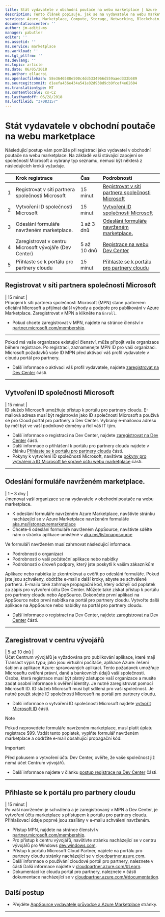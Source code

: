 ```yaml
---
title: Stát vydavatele v obchodní poutače na webu marketplace | Azure
description: Tento článek popisuje, jak se na vydavatele na webu marketplace.
services: Azure, Marketplace, Compute, Storage, Networking, Blockchain, Security
documentationcenter: ''
author: jm-aditi-ms
manager: pabutler
editor: ''
ms.assetid: ''
ms.service: marketplace
ms.workload: ''
ms.tgt_pltfrm: ''
ms.devlang: ''
ms.topic: article
ms.date: 06/05/2018
ms.author: ellacroi
ms.openlocfilehash: 58e3646588e500c4dd5334966d559aaed333b689
ms.sourcegitcommit: d1eefa436e434a541e02d938d9cb9fcef4e62604
ms.translationtype: MT
ms.contentlocale: cs-CZ
ms.lasthandoff: 06/28/2018
ms.locfileid: "37083157"
---
```

# <a name="become-a-publisher-in-the-storefronts-on-the-marketplace"></a>Stát vydavatele v obchodní poutače na webu marketplace  
Následující postup vám pomůže při registraci jako vydavatel v obchodní poutače na webu marketplace. Na základě vaší stávající zapojení se společností Microsoft a vybraný typ seznamu, nemusí být některá z následujících kroků vyžaduje.  

|  | Krok registrace | Čas | Podrobnosti |  
|:--- |:--- |:--- |:--- |  
| 1 | Registrovat v síti partnera společnosti Microsoft | 15 minut | [Registrovat v síti partnera společnosti Microsoft](#register-in-microsoft-partner-network) |  
| 2 | Vytvoření ID společnosti Microsoft | 15 minut | [Vytvoření ID společnosti Microsoft](#create-a-microsoft-id) |  
| 3 | Odeslání formuláře navrženém marketplace. | 1 až 3 dnů | [Odeslání formuláře navrženém marketplace.](#submit-the-marketplace-nomination-form) |  
| 4 | Zaregistrovat v centru Microsoft vývojáře (Dev Center) | 5 až 10 dnů | [Registrace na webu Dev Center](#register-in-dev-center) |  
| 5 |  Přihlaste se k portálu pro partnery cloudu | 15 minut | [Přihlaste se k portálu pro partnery cloudu](#sign-into-cloud-partner-portal) |  

## <a name="register-in-microsoft-partner-network"></a>Registrovat v síti partnera společnosti Microsoft  
| 15 minut |  
Připojení k síti partnera společnosti Microsoft (MPN) stane partnerem oficiální Microsoft a přijímat další výhody a podpoře pro publikování v Azure Marketplace. Zaregistrovat v MPN a klikněte na `Enroll`.  
*   Pokud chcete zaregistrovat v MPN, najdete na stránce členství v [partner.microsoft.com/membership](https://partner.microsoft.com/membership).  

---  

Pokud má vaše organizace existující členství, může připojit vaše organizace během registrace. Po registraci, zaznamenejte MPN ID pro vaši organizaci. Microsoft požadavků vaše ID MPN před aktivací váš profil vydavatele v cloudu portál pro partnery. 
*   Další informace o aktivaci váš profil vydavatele, najdete [zaregistrovat na Dev Center](#register-in-dev-center) části.  

---  

## <a name="create-a-microsoft-id"></a>Vytvoření ID společnosti Microsoft  
| 15 minut |  
ID služeb Microsoft umožňuje přístup k portálu pro partnery cloudu. E-mailová adresa musí být registrován jako ID společnosti Microsoft a používá se pro Cloud portál pro partnery a Dev Center. Vybraný e-mailovou adresu by měl být ve vaší podnikové domény a řídí váš IT tým.  
*   Další informace o registraci na Dev Center, najdete [zaregistrovat na Dev Center](#register-in-dev-center) části.  
*   Další informace o přihlášení k portálu pro partnery cloudu najdete v článku [Přihlaste se k portálu pro partnery cloudu](#sign-into-cloud-partner-portal) části.  
*   Pokyny k vytvoření ID společnosti Microsoft, navštivte [pokyny pro vytváření a ID Microsoft ke správě účtu webu marketplace](./guidelines.md#guidelines-for-creating-a-microsoft-id-to-manage-a-marketplace-account) části.  

---  

## <a name="submit-the-marketplace-nomination-form"></a>Odeslání formuláře navrženém marketplace.  
| 1 – 3 dny |  
Jmenovat vaší organizace se na vydavatele v obchodní poutače na webu marketplace. 
*   K odeslání formuláře navrženém Azure Marketplace, navštivte stránku nacházející se v Azure Marketplace navrženém formuláře [aka.ms/listonazuremarketplace](http://aka.ms/listonazuremarketplace)  
*   Chcete-li odeslání formuláře navrženém AppSource, navštivte sdělte nám o stránku aplikace umístěné v [aka.ms/listonappsource](http://aka.ms/listonappsource)  

Ve formuláři navrženém musí zahrnovat následující informace.  
*   Podrobnosti o organizaci  
*   Podrobnosti o vaší počáteční aplikace nebo nabídky  
*   Podrobnosti o úroveň podpory, který jste poskytli k vašim zákazníkům  

Aplikace nebo nabídka je zkontrolovat a ověřit po odeslání formuláře. Pokud jste jsou schváleny, obdržíte e-mail s další kroky, abyste se schválené partnera. E-mailu také zahrnuje propagační kód, který odchýlí od poplatek za zápis pro vytvoření účtu Dev Center. Můžete také získat přístup k portálu pro partnery cloudu nebo AppSource. Dokončete první aplikaci na AppSource nebo první nabídka na portál pro partnery cloudu. Vytvořte další aplikace na AppSource nebo nabídky na portál pro partnery cloudu.  
*   Další informace o registraci na Dev Center, najdete [zaregistrovat na Dev Center](#register-in-dev-center) části.  

---  

## <a name="register-in-dev-center"></a>Zaregistrovat v centru vývojářů  
| 5 až 10 dnů |  
Účet Centrum vývojářů je vyžadována pro publikování aplikace, které mají Transact výpis typu; jako jsou virtuální počítače, aplikace Azure: řešení šablon a aplikace Azure: spravovaných aplikací. Tento požadavek umožňuje Microsoftu ověření právní, daně a bankovních údajů vaší společnosti. Osoba, která registrace musí být platný zástupce vaší organizace a musíte zadat osobní informace k ověření identity. Je nutné zaregistrovat pomocí Microsoft ID. ID služeb Microsoft musí být sdílená pro vaši společnost. Je nutné použít stejné ID společnosti Microsoft na portál pro partnery cloudu.  
*   Další informace o vytváření ID společnosti Microsoft najdete [vytvořit Microsoft ID](#create-a-microsoft-id) části.  

>[!NOTE]
>Pokud neprovedete formuláře navrženém marketplace, musí platit úplatu registrace $99. Vzdát tento poplatek, vyplňte formulář navrženém marketplace a obdržíte e-mail obsahující propagační kód.  

>[!Important]
>Před pokusem o vytvoření účtu Dev Center, ověřte, že vaše společnost již nemá účet Centrum vývojářů. 
>*   Další informace najdete v článku [postup registrace na Dev Center](#how-to-register-in-dev-center) části.  

---  

## <a name="sign-into-cloud-partner-portal"></a>Přihlaste se k portálu pro partnery cloudu
| 15 minut |  
Po vaší navrženém je schválená a je zaregistrovaný v MPN a Dev Center, je vytvoření účtu marketplace s přístupem k portálu pro partnery cloudu. Přihlašovací údaje poprvé jsou zasílány v e-mailu schválení navrženém. 
*   Přístup MPN, najdete na stránce členství v [partner.microsoft.com/membership](https://partner.microsoft.com/membership).  
*   Pro přístup k centru vývojářů, navštivte stránku nacházející se v centru vývojářů pro Windows [dev.windows.com](https://dev.windows.com).  
*   Přístup k portálu Microsoft Cloud Partner, najdete na portálu pro partnery cloudu stránky nacházející se v [cloudpartner.azure.com](https://cloudpartner.azure.com).  
*   Další informace o používání cloudové portál pro partnery, naleznete v části Další informace najdete v [cloudpartner.azure.com/#Learn](https://cloudpartner.azure.com/#Learn).  
*   Dokumentaci ke cloudu portál pro partnery, naleznete v části dokumentace nacházející se v [cloudpartner.azure.com/#documentation](https://cloudpartner.azure.com/#documentation).  

## <a name="next-steps"></a>Další postup
*   Přejděte [AppSource vydavatele průvodce a Azure Marketplace](./marketplace-publishers-guide.md) stránky.  
 
---  
